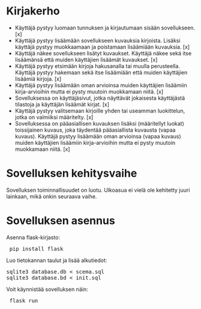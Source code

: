 # Kirjakerho

* Käyttäjä pystyy luomaan tunnuksen ja kirjautumaan sisään sovellukseen. [x]
* Käyttäjä pystyy lisäämään sovellukseen kuvauksia kirjoista. Lisäksi käyttäjä pystyy muokkaamaan ja poistamaan lisäämiään kuvauksia. [x]
* Käyttäjä näkee sovellukseen lisätyt kuvaukset. Käyttäjä näkee sekä itse lisäämänsä että muiden käyttäjien lisäämät kuvaukset. [x]
* Käyttäjä pystyy etsimään kirjoja hakusanalla tai muulla perusteella. Käyttäjä pystyy hakemaan sekä itse lisäämiään että muiden käyttäjien lisäämiä kirjoja. [x]
* Käyttäjä pystyy lisäämään oman arvioinsa muiden käyttäjien lisäämiin kirja-arvioihin mutta ei pysty muutoin muokkamaan niitä. [x]
* Sovelluksessa on käyttäjäsivut, jotka näyttävät jokaisesta käyttäjästä tilastoja ja käyttäjän lisäämät kirjat. [x]
* Käyttäjä pystyy valitsemaan kirjoille yhden tai useamman luokittelun, jotka on valmiiksi määritelty. [x]
* Sovelluksessa on pääasiallisen kuvauksen lisäksi (määritellyt luokat) toissijainen kuvaus, joka täydentää pääasiallista kuvausta (vapaa kuvaus). Käyttäjä pystyy lisäämään oman arvioinsa (vapaa kuvaus) muiden käyttäjien lisäämiin kirja-arvioihin mutta ei pysty muutoin muokkamaan niitä. [x]

# Sovelluksen kehitysvaihe

Sovelluksen toiminnallisuudet on luotu. Ulkoasua ei vielä ole kehitetty juuri lainkaan, mikä onkin seuraava vaihe.

# Sovelluksen asennus

Asenna flask-kirjasto:

<pre> pip install flask </pre>

Luo tietokannan taulut ja lisää alkutiedot:

<pre>sqlite3 database.db < scema.sql
sqlite3 database.bd < init.sql </pre>

Voit käynnistää sovelluksen näin:

<pre> flask run </pre>
